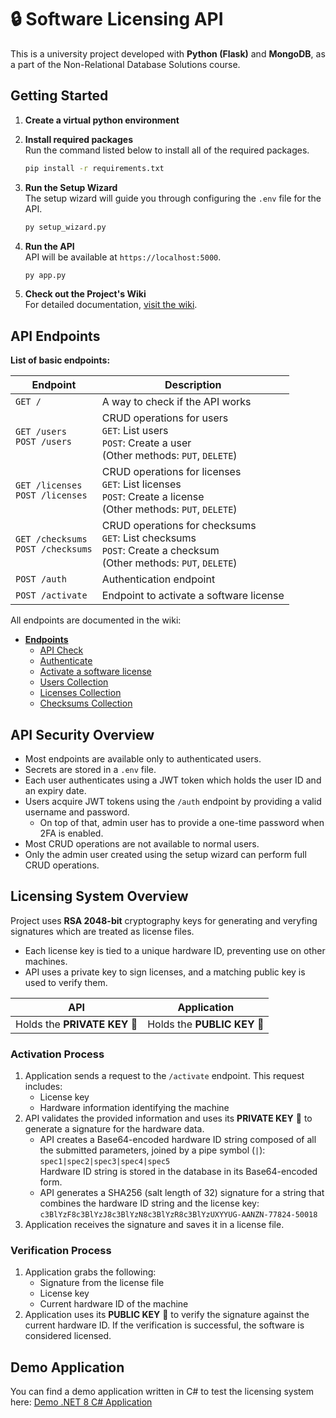 # 🔒 Software Licensing API

This is a university project developed with **Python (Flask)** and **MongoDB**, as a part of the Non-Relational Database Solutions course. 

## **Getting Started**
1. **Create a virtual python environment**
2. **Install required packages**
   <br>Run the command listed below to install all of the required packages.
   ```bash
   pip install -r requirements.txt
   ```
3. **Run the Setup Wizard**  
   The setup wizard will guide you through configuring the `.env` file for the API.
   ```bash
   py setup_wizard.py
   ```

4. **Run the API**  
   API will be available at `https://localhost:5000`.
   ```bash
   py app.py
   ```

5. **Check out the Project's Wiki**  
   For detailed documentation, [visit the wiki](https://github.com/rara64/software-licensing-api/wiki).

## API Endpoints

**List of basic endpoints:**

| Endpoint                | Description                                                                                                 |
| ----------------------- | ----------------------------------------------------------------------------------------------------------- |
| `GET /`                | A way to check if the API works                                                                             |
| `GET /users`<br>`POST /users` | CRUD operations for users <br> `GET`: List users <br> `POST`: Create a user <br> (Other methods: `PUT`, `DELETE`) |
| `GET /licenses`<br>`POST /licenses` | CRUD operations for licenses <br> `GET`: List licenses <br> `POST`: Create a license <br> (Other methods: `PUT`, `DELETE`) |
| `GET /checksums`<br>`POST /checksums` | CRUD operations for checksums <br> `GET`: List checksums <br> `POST`: Create a checksum <br> (Other methods: `PUT`, `DELETE`) |
| `POST /auth`            | Authentication endpoint                                                                                     |
| `POST /activate`        | Endpoint to activate a software license                                                                    |

All endpoints are documented in the wiki:
-   [**Endpoints**](https://github.com/rara64/software-licensing-api/wiki/endpoints)
    -  [API Check](https://github.com/rara64/software-licensing-api/wiki/endpoints#api-check)
    -  [Authenticate](https://github.com/rara64/software-licensing-api/wiki/endpoints#authenticate)
    -  [Activate a software license](https://github.com/rara64/software-licensing-api/wiki/endpoints#activate-a-software-license)
    -  [Users Collection](https://github.com/rara64/software-licensing-api/wiki/endpoints#users-collection)
    -  [Licenses Collection](https://github.com/rara64/software-licensing-api/wiki/endpoints#licenses-collection)
    -  [Checksums Collection](https://github.com/rara64/software-licensing-api/wiki/endpoints#checksums-collection)

## API Security Overview

- Most endpoints are available only to authenticated users.
- Secrets are stored in a `.env` file.
- Each user authenticates using a JWT token which holds the user ID and an expiry date.
- Users acquire JWT tokens using the `/auth` endpoint by providing a valid username and password.
  - On top of that, admin user has to provide a one-time password when 2FA is enabled.
- Most CRUD operations are not available to normal users.
- Only the admin user created using the setup wizard can perform full CRUD operations.

## Licensing System Overview

Project uses **RSA 2048-bit** cryptography keys for generating and veryfing signatures which are treated as license files.
-   Each license key is tied to a unique hardware ID, preventing use on other machines.
-   API uses a private key to sign licenses, and a matching public key is used to verify them.

| **API**     | **Application**  |
| ------------- | ------------------------------------------ |
| Holds the **PRIVATE KEY** 🔑 | Holds the **PUBLIC KEY** 🔑 |

### Activation Process

1. Application sends a request to the `/activate` endpoint. This request includes:
    -   License key
    -   Hardware information identifying the machine
2. API validates the provided information and uses its **PRIVATE KEY** 🔑 to generate a signature for the hardware data.  
   - API creates a Base64-encoded hardware ID string composed of all the submitted parameters, joined by a pipe symbol (`|`):  
     `spec1|spec2|spec3|spec4|spec5`  
     Hardware ID string is stored in the database in its Base64-encoded form.
   - API generates a SHA256 (salt length of 32) signature for a string that combines the hardware ID string and the license key:  
     `c3BlYzF8c3BlYzJ8c3BlYzN8c3BlYzR8c3BlYzUXYYUG-AANZN-77824-50018`
3. Application receives the signature and saves it in a license file.

### Verification Process

1. Application grabs the following:
    -   Signature from the license file
    -   License key
    -   Current hardware ID of the machine
2. Application uses its **PUBLIC KEY** 🔑 to verify the signature against the current hardware ID. If the verification is successful, the software is considered licensed.

## Demo Application

You can find a demo application written in C# to test the licensing system here: [Demo .NET 8 C# Application](https://github.com/rara64/software-licensing-api/blob/main/demo_app/Program.cs)
